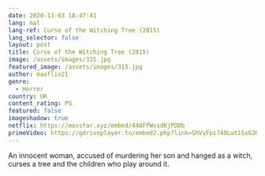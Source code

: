 ```yaml
---
date: 2020-11-03 18:47:41
lang: mal
lang-ref: Curse of the Witching Tree (2015)
lang_selector: false
layout: post
title: Curse of the Witching Tree (2015)
image: /assets/images/315.jpg
featured_image: /assets/images/315.jpg
author: maxflix21
genre:
  - Horror
country: UK
content_rating: PG
featured: false
imageshadow: true
netflix: https://movstar.xyz/embed/446FfWvsdKjPDDb
primeVideo: https://gdriveplayer.to/embed2.php?link=ShVyFpi749Lwt1SxG3Gr%252FQ7iH7zSsW3yYFlcADaYqjeaemC9bb%252BD%252BPhb9fFa%252Bsl6DYmC%252Bnza9fakCJc2LuOTXM8RRvFDJoQFznlp%252F8MNxEDtCFos4nFQu2kaT8%252Fib9f%252B9TumV%252Bdx1EJlTULaHR27ylRy%252Bmkeezlz9q1pl3ZQ%252FqkEzO6K7osScwP5b%252BjOSX0eI%253D
---
```

An innocent woman, accused of murdering her son and hanged as a witch, curses a tree and the children who play around it.